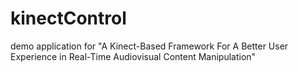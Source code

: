 # kinectControl
demo application for "A Kinect-Based Framework For A Better User Experience in Real-Time Audiovisual Content Manipulation"
